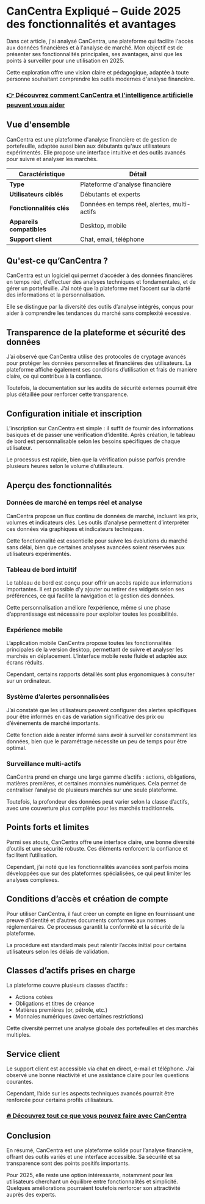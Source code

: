 # CanCentra Expliqué – Guide 2025 des fonctionnalités et avantages
 

Dans cet article, j'ai analysé CanCentra, une plateforme qui facilite l'accès aux données financières et à l'analyse de marché. Mon objectif est de présenter ses fonctionnalités principales, ses avantages, ainsi que les points à surveiller pour une utilisation en 2025.  

Cette exploration offre une vision claire et pédagogique, adaptée à toute personne souhaitant comprendre les outils modernes d'analyse financière.

### [👉 Découvrez comment CanCentra et l’intelligence artificielle peuvent vous aider](https://tinyurl.com/2a75dqms)
## Vue d'ensemble

CanCentra est une plateforme d'analyse financière et de gestion de portefeuille, adaptée aussi bien aux débutants qu'aux utilisateurs expérimentés. Elle propose une interface intuitive et des outils avancés pour suivre et analyser les marchés.  

| Caractéristique        | Détail                        |
|-----------------------|-------------------------------|
| **Type**              | Plateforme d'analyse financière |
| **Utilisateurs ciblés** | Débutants et experts          |
| **Fonctionnalités clés** | Données en temps réel, alertes, multi-actifs |
| **Appareils compatibles** | Desktop, mobile              |
| **Support client**     | Chat, email, téléphone         |

## Qu'est-ce qu’CanCentra ?

CanCentra est un logiciel qui permet d’accéder à des données financières en temps réel, d’effectuer des analyses techniques et fondamentales, et de gérer un portefeuille. J’ai noté que la plateforme met l’accent sur la clarté des informations et la personnalisation.  

Elle se distingue par la diversité des outils d’analyse intégrés, conçus pour aider à comprendre les tendances du marché sans complexité excessive.

## Transparence de la plateforme et sécurité des données

J’ai observé que CanCentra utilise des protocoles de cryptage avancés pour protéger les données personnelles et financières des utilisateurs. La plateforme affiche également ses conditions d’utilisation et frais de manière claire, ce qui contribue à la confiance.  

Toutefois, la documentation sur les audits de sécurité externes pourrait être plus détaillée pour renforcer cette transparence.

## Configuration initiale et inscription

L’inscription sur CanCentra est simple : il suffit de fournir des informations basiques et de passer une vérification d’identité. Après création, le tableau de bord est personnalisable selon les besoins spécifiques de chaque utilisateur.  

Le processus est rapide, bien que la vérification puisse parfois prendre plusieurs heures selon le volume d’utilisateurs.

## Aperçu des fonctionnalités

### Données de marché en temps réel et analyse

CanCentra propose un flux continu de données de marché, incluant les prix, volumes et indicateurs clés. Les outils d’analyse permettent d’interpréter ces données via graphiques et indicateurs techniques.  

Cette fonctionnalité est essentielle pour suivre les évolutions du marché sans délai, bien que certaines analyses avancées soient réservées aux utilisateurs expérimentés.

### Tableau de bord intuitif

Le tableau de bord est conçu pour offrir un accès rapide aux informations importantes. Il est possible d’y ajouter ou retirer des widgets selon ses préférences, ce qui facilite la navigation et la gestion des données.  

Cette personnalisation améliore l’expérience, même si une phase d’apprentissage est nécessaire pour exploiter toutes les possibilités.

### Expérience mobile

L’application mobile CanCentra propose toutes les fonctionnalités principales de la version desktop, permettant de suivre et analyser les marchés en déplacement. L’interface mobile reste fluide et adaptée aux écrans réduits.  

Cependant, certains rapports détaillés sont plus ergonomiques à consulter sur un ordinateur.

### Système d’alertes personnalisées

J’ai constaté que les utilisateurs peuvent configurer des alertes spécifiques pour être informés en cas de variation significative des prix ou d’événements de marché importants.  

Cette fonction aide à rester informé sans avoir à surveiller constamment les données, bien que le paramétrage nécessite un peu de temps pour être optimal.

### Surveillance multi-actifs

CanCentra prend en charge une large gamme d’actifs : actions, obligations, matières premières, et certaines monnaies numériques. Cela permet de centraliser l’analyse de plusieurs marchés sur une seule plateforme.  

Toutefois, la profondeur des données peut varier selon la classe d’actifs, avec une couverture plus complète pour les marchés traditionnels.

## Points forts et limites

Parmi ses atouts, CanCentra offre une interface claire, une bonne diversité d’outils et une sécurité robuste. Ces éléments renforcent la confiance et facilitent l’utilisation.  

Cependant, j’ai noté que les fonctionnalités avancées sont parfois moins développées que sur des plateformes spécialisées, ce qui peut limiter les analyses complexes.

## Conditions d’accès et création de compte

Pour utiliser CanCentra, il faut créer un compte en ligne en fournissant une preuve d’identité et d’autres documents conformes aux normes réglementaires. Ce processus garantit la conformité et la sécurité de la plateforme.  

La procédure est standard mais peut ralentir l’accès initial pour certains utilisateurs selon les délais de validation.

## Classes d’actifs prises en charge

La plateforme couvre plusieurs classes d’actifs :  
- Actions cotées  
- Obligations et titres de créance  
- Matières premières (or, pétrole, etc.)  
- Monnaies numériques (avec certaines restrictions)  

Cette diversité permet une analyse globale des portefeuilles et des marchés multiples.

## Service client

Le support client est accessible via chat en direct, e-mail et téléphone. J’ai observé une bonne réactivité et une assistance claire pour les questions courantes.  

Cependant, l’aide sur les aspects techniques avancés pourrait être renforcée pour certains profils utilisateurs.

### [🔥 Découvrez tout ce que vous pouvez faire avec CanCentra](https://tinyurl.com/2a75dqms)
## Conclusion

En résumé, CanCentra est une plateforme solide pour l’analyse financière, offrant des outils variés et une interface accessible. Sa sécurité et sa transparence sont des points positifs importants.  

Pour 2025, elle reste une option intéressante, notamment pour les utilisateurs cherchant un équilibre entre fonctionnalités et simplicité. Quelques améliorations pourraient toutefois renforcer son attractivité auprès des experts.